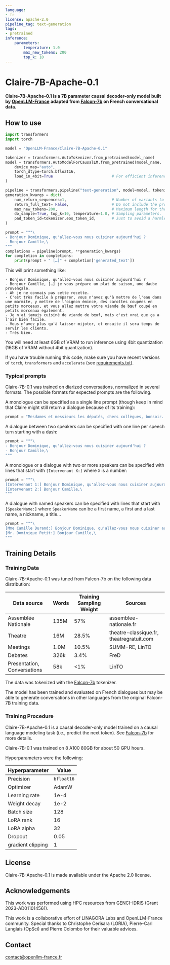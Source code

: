 ```yaml
---
language:
- fr
license: apache-2.0
pipeline_tag: text-generation
tags:
- pretrained
inference:
    parameters:
        temperature: 1.0
        max_new_tokens: 200
        top_k: 10
---
```


# Claire-7B-Apache-0.1

**Claire-7B-Apache-0.1 is a 7B parameter causal decoder-only model built by [OpenLLM-France](https://github.com/OpenLLM-France)**
**adapted from [Falcon-7b](https://huggingface.co/tiiuae/falcon-7b) on French conversational data.**

## How to use

```python
import transformers
import torch

model = "OpenLLM-France/Claire-7B-Apache-0.1"

tokenizer = transformers.AutoTokenizer.from_pretrained(model_name)
model = transformers.AutoModelForCausalLM.from_pretrained(model_name,
    device_map="auto",
    torch_dtype=torch.bfloat16,
    load_in_4bit=True                          # For efficient inference, if supported by the GPU card
)

pipeline = transformers.pipeline("text-generation", model=model, tokenizer=tokenizer)
generation_kwargs = dict(
    num_return_sequences=1,                    # Number of variants to generate.
    return_full_text= False,                   # Do not include the prompt in the generated text.
    max_new_tokens=200,                        # Maximum length for the output text.
    do_sample=True, top_k=10, temperature=1.0, # Sampling parameters.
    pad_token_id=tokenizer.eos_token_id,       # Just to avoid a harmless warning.
)

prompt = """\
- Bonjour Dominique, qu'allez-vous nous cuisiner aujourd'hui ?
- Bonjour Camille,\
"""
completions = pipeline(prompt, **generation_kwargs)
for completion in completions:
    print(prompt + " […]" + completion['generated_text'])
```
This will print something like:
```
- Bonjour Dominique, qu'allez-vous nous cuisiner aujourd'hui ?
- Bonjour Camille, […] je vous prépare un plat de saison, une daube provençale.
- Ah je ne connais pas cette recette.
- C'est très facile à préparer, vous n'avez qu'à mettre de l'eau dans une marmite, y mettre de l'oignon émincé, des carottes coupées en petits morceaux, et vous allez mettre votre viande de bœuf coupé en petits morceaux également.
- Je n'ai jamais cuisiné de viande de bœuf, mais c'est vrai que ça a l'air bien facile.
- Vous n'avez plus qu'à laisser mijoter, et ensuite il sera temps de servir les clients.
- Très bien.
```

You will need at least 6GB of VRAM to run inference using 4bit quantization (16GB of VRAM without 4bit quantization).

If you have trouble running this code, make sure you have recent versions of `torch`, `transformers` and `accelerate` (see [requirements.txt](requirements.txt)).

### Typical prompts

Claire-7B-0.1 was trained on diarized conversations, normalized in several formats.
The possible formats for expected prompts are the following.

A monologue can be specified as a single line prompt (though keep in mind that Claire might still return a dialogue because of its training):
```python
prompt = "Mesdames et messieurs les députés, chers collègues, bonsoir. Vous l'aurez peut-être remarqué, je cite rarement"
```

A dialogue between two speakers can be specified with one line per speech turn starting with a dash:
```python
prompt = """\
- Bonjour Dominique, qu'allez-vous nous cuisiner aujourd'hui ?
- Bonjour Camille,\
"""
```

A monologue or a dialogue with two or more speakers can be specified with lines that start with `[Intervenant X:]` where `X` is a number:
```python
prompt = """\
[Intervenant 1:] Bonjour Dominique, qu'allez-vous nous cuisiner aujourd'hui ?
[Intervenant 2:] Bonjour Camille,\
"""
```

A dialogue with named speakers can be specified with lines that start with `[SpeakerName:]`
where `SpeakerName` can be a first name, a first and a last name, a nickname, a title…
```python
prompt = """\
[Mme Camille Durand:] Bonjour Dominique, qu'allez-vous nous cuisiner aujourd'hui ?
[Mr. Dominique Petit:] Bonjour Camille,\
"""
```

## Training Details

### Training Data

Claire-7B-Apache-0.1 was tuned from Falcon-7b on the following data distribution:

| **Data source**                         | **Words**  | **Training Sampling Weight** | **Sources**                               |
|-----------------------------------------|------------|------------------------------|-------------------------------------------|
| Assemblée Nationale                     | 135M       | 57%                          | assemblee-nationale.fr                    |
| Theatre                                 |  16M       | 28.5%                        | theatre-classique.fr, theatregratuit.com  |
| Meetings                                |   1.0M     | 10.5%                        | SUMM-RE, LinTO                            |
| Debates                                 |   326k     |  3.4%                        | FreD                                      |
| Presentation, Conversations             |    58k     | <1%                          | LinTO                                     |

The data was tokenized with the [Falcon-7b](https://huggingface.co/tiiuae/falcon-7b) tokenizer.

The model has been trained and evaluated on French dialogues but may be able to generate conversations in other languages from the original Falcon-7B training data.

### Training Procedure 

Claire-7B-Apache-0.1 is a causal decoder-only model trained on a causal language modeling task (i.e., predict the next token).
See [Falcon-7b](https://huggingface.co/tiiuae/falcon-7b) for more details.

Claire-7B-0.1 was trained on 8 A100 80GB for about 50 GPU hours.

Hyperparameters were the following:

| **Hyperparameter** | **Value**  |
|--------------------|------------|
| Precision          | `bfloat16` |
| Optimizer          | AdamW      |
| Learning rate      | 1e-4       |
| Weight decay       | 1e-2       |
| Batch size         | 128        |
| LoRA rank          | 16         |
| LoRA alpha         | 32         |
| Dropout            | 0.05       |
| gradient clipping  | 1          |

## License

Claire-7B-Apache-0.1 is made available under the Apache 2.0 license.

## Acknowledgements

This work was performed using HPC resources from GENCI–IDRIS (Grant 2023-AD011014561). 

This work is a collaborative effort of LINAGORA Labs and OpenLLM-France community.
Special thanks to Christophe Cerisara (LORIA), Pierre-Carl Langlais (OpSci) and Pierre Colombo for their valuable advices.

## Contact

contact@openllm-france.fr